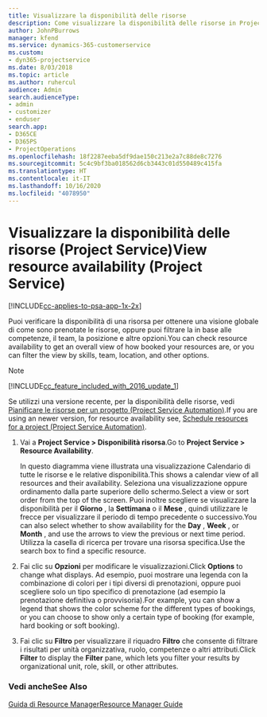 ```yaml
---
title: Visualizzare la disponibilità delle risorse
description: Come visualizzare la disponibilità delle risorse in Project Service
author: JohnPBurrows
manager: kfend
ms.service: dynamics-365-customerservice
ms.custom:
- dyn365-projectservice
ms.date: 8/03/2018
ms.topic: article
ms.author: ruhercul
audience: Admin
search.audienceType:
- admin
- customizer
- enduser
search.app:
- D365CE
- D365PS
- ProjectOperations
ms.openlocfilehash: 18f2287eeba5df9dae150c213e2a7c88de8c7276
ms.sourcegitcommit: 5c4c9bf3ba018562d6cb3443c01d550489c415fa
ms.translationtype: HT
ms.contentlocale: it-IT
ms.lasthandoff: 10/16/2020
ms.locfileid: "4078950"
---
```

# <a name="view-resource-availability-project-service"></a><span data-ttu-id="e7c30-103">Visualizzare la disponibilità delle risorse (Project Service)</span><span class="sxs-lookup"><span data-stu-id="e7c30-103">View resource availability (Project Service)</span></span>

[!INCLUDE[cc-applies-to-psa-app-1x-2x](../includes/cc-applies-to-psa-app-1x-2x.md)]

<span data-ttu-id="e7c30-104">Puoi verificare la disponibilità di una risorsa per ottenere una visione globale di come sono prenotate le risorse, oppure puoi filtrare la in base alle competenze, il team, la posizione e altre opzioni.</span><span class="sxs-lookup"><span data-stu-id="e7c30-104">You can check resource availability to get an overall view of how booked your resources are, or you can filter the view by skills, team, location, and other options.</span></span>  
  
> [!NOTE]
> [!INCLUDE[cc_feature_included_with_2016_update_1](../includes/cc-feature-included-with-2016-update-1.md)]  
> 
>  <span data-ttu-id="e7c30-105">Se utilizzi una versione recente, per la disponibilità delle risorse, vedi [Pianificare le risorse per un progetto (Project Service Automation)](../psa/schedule-resources-project.md).</span><span class="sxs-lookup"><span data-stu-id="e7c30-105">If you are using an newer version, for resource availability see, [Schedule resources for a project (Project Service Automation)](../psa/schedule-resources-project.md).</span></span>  

1. <span data-ttu-id="e7c30-106">Vai a **Project Service > Disponibilità risorsa**.</span><span class="sxs-lookup"><span data-stu-id="e7c30-106">Go to **Project Service > Resource Availability**.</span></span>  

    <span data-ttu-id="e7c30-107">In questo diagramma viene illustrata una visualizzazione Calendario di tutte le risorse e le relative disponibilità.</span><span class="sxs-lookup"><span data-stu-id="e7c30-107">This shows a calendar view of all resources and their availability.</span></span> <span data-ttu-id="e7c30-108">Seleziona una visualizzazione oppure ordinamento dalla parte superiore dello schermo.</span><span class="sxs-lookup"><span data-stu-id="e7c30-108">Select a view or sort order from the top of the screen.</span></span> <span data-ttu-id="e7c30-109">Puoi inoltre scegliere se visualizzare la disponibilità per il **Giorno** , la **Settimana** o il **Mese** , quindi utilizzare le frecce per visualizzare il periodo di tempo precedente o successivo.</span><span class="sxs-lookup"><span data-stu-id="e7c30-109">You can also select whether to show availability for the **Day** , **Week** , or **Month** , and use the arrows to view the previous or next time period.</span></span> <span data-ttu-id="e7c30-110">Utilizza la casella di ricerca per trovare una risorsa specifica.</span><span class="sxs-lookup"><span data-stu-id="e7c30-110">Use the search box to find a specific resource.</span></span>  

2. <span data-ttu-id="e7c30-111">Fai clic su **Opzioni** per modificare le visualizzazioni.</span><span class="sxs-lookup"><span data-stu-id="e7c30-111">Click **Options** to change what displays.</span></span> <span data-ttu-id="e7c30-112">Ad esempio, puoi mostrare una legenda con la combinazione di colori per i tipi diversi di prenotazioni, oppure puoi scegliere solo un tipo specifico di prenotazione (ad esempio la prenotazione definitiva o provvisoria).</span><span class="sxs-lookup"><span data-stu-id="e7c30-112">For example, you can show a legend that shows the color scheme for the different types of bookings, or you can choose to show only a certain type of booking (for example, hard booking or soft booking).</span></span>  

3. <span data-ttu-id="e7c30-113">Fai clic su **Filtro** per visualizzare il riquadro **Filtro** che consente di filtrare i risultati per unità organizzativa, ruolo, competenze o altri attributi.</span><span class="sxs-lookup"><span data-stu-id="e7c30-113">Click **Filter** to display the **Filter** pane, which lets you filter your results by organizational unit, role, skill, or other attributes.</span></span>  

### <a name="see-also"></a><span data-ttu-id="e7c30-114">Vedi anche</span><span class="sxs-lookup"><span data-stu-id="e7c30-114">See Also</span></span>  
 [<span data-ttu-id="e7c30-115">Guida di Resource Manager</span><span class="sxs-lookup"><span data-stu-id="e7c30-115">Resource Manager Guide</span></span>](../psa/resource-manager-guide.md)
